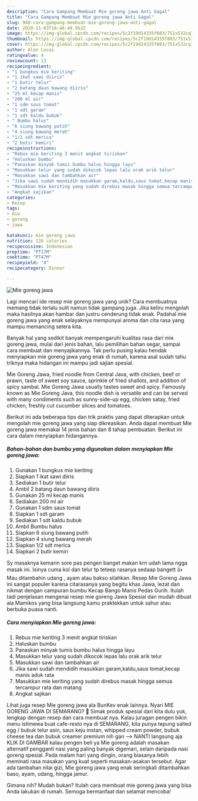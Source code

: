 ```yaml
---
description: "Cara Gampang Membuat Mie goreng jawa Anti Gagal"
title: "Cara Gampang Membuat Mie goreng jawa Anti Gagal"
slug: 968-cara-gampang-membuat-mie-goreng-jawa-anti-gagal
date: 2020-11-03T16:46:49.952Z
image: https://img-global.cpcdn.com/recipes/5c2f19d14335f883/751x532cq70/mie-goreng-jawa-foto-resep-utama.jpg
thumbnail: https://img-global.cpcdn.com/recipes/5c2f19d14335f883/751x532cq70/mie-goreng-jawa-foto-resep-utama.jpg
cover: https://img-global.cpcdn.com/recipes/5c2f19d14335f883/751x532cq70/mie-goreng-jawa-foto-resep-utama.jpg
author: Alan Lucas
ratingvalue: 4
reviewcount: 13
recipeingredient:
- "1 bungkus mie keriting"
- "1 ikat sawi diiris"
- "1 butir telur"
- "2 batang daun bawang diiris"
- "25 ml kecap manis"
- "200 ml air"
- "1 sdm saus tomat"
- "1 sdt garam"
- "1 sdt kaldu bubuk"
- " Bumbu halus"
- "6 siung bawang putih"
- "4 siung bawang merah"
- "1/2 sdt merica"
- "2 butir kemiri"
recipeinstructions:
- "Rebus mie keriting 3 menit angkat tiriskan"
- "Haluskan bumbu"
- "Panaskan minyak tumis bumbu halus hingga layu"
- "Masukkan telur yang sudah dikocok lepas lalu orak arik telur"
- "Masukkan sawi dan tambahkan air"
- "Jika sawi sudah mendidih masukkan garam,kaldu,saus tomat,kecap manis aduk rata"
- "Masukkan mie keriting yang sudah direbus masak hingga semua tercampur rata dan matang"
- "Angkat sajikan"
categories:
- Resep
tags:
- mie
- goreng
- jawa

katakunci: mie goreng jawa 
nutrition: 126 calories
recipecuisine: Indonesian
preptime: "PT17M"
cooktime: "PT47M"
recipeyield: "4"
recipecategory: Dinner

---
```



![Mie goreng jawa](https://img-global.cpcdn.com/recipes/5c2f19d14335f883/751x532cq70/mie-goreng-jawa-foto-resep-utama.jpg)

Lagi mencari ide resep mie goreng jawa yang unik? Cara membuatnya memang tidak terlalu sulit namun tidak gampang juga. Jika keliru mengolah maka hasilnya akan hambar dan justru cenderung tidak enak. Padahal mie goreng jawa yang enak selayaknya mempunyai aroma dan cita rasa yang mampu memancing selera kita.

Banyak hal yang sedikit banyak mempengaruhi kualitas rasa dari mie goreng jawa, mulai dari jenis bahan, lalu pemilihan bahan segar, sampai cara membuat dan menyajikannya. Tak perlu pusing kalau hendak menyiapkan mie goreng jawa yang enak di rumah, karena asal sudah tahu triknya maka hidangan ini mampu jadi sajian spesial.

Mie Goreng Jawa, fried noodle from Central Java, with chicken, beef or prawn, taste of sweet soy sauce, sprinkle of fried shallots, and addition of spicy sambal. Mie Goreng Jawa usually tastes sweet and spicy. Famously known as Mie Goreng Java, this noodle dish is versatile and can be served with many condiments such as sunny-side-up egg, chicken satay, fried chicken, freshly cut cucumber slices and tomatoes.


Berikut ini ada beberapa tips dan trik praktis yang dapat diterapkan untuk mengolah mie goreng jawa yang siap dikreasikan. Anda dapat membuat Mie goreng jawa memakai 14 jenis bahan dan 8 tahap pembuatan. Berikut ini cara dalam menyiapkan hidangannya.

<!--inarticleads1-->

##### Bahan-bahan dan bumbu yang digunakan dalam menyiapkan Mie goreng jawa:

1. Gunakan 1 bungkus mie keriting
1. Siapkan 1 ikat sawi diiris
1. Sediakan 1 butir telur
1. Ambil 2 batang daun bawang diiris
1. Gunakan 25 ml kecap manis
1. Sediakan 200 ml air
1. Gunakan 1 sdm saus tomat
1. Siapkan 1 sdt garam
1. Sediakan 1 sdt kaldu bubuk
1. Ambil  Bumbu halus
1. Siapkan 6 siung bawang putih
1. Siapkan 4 siung bawang merah
1. Siapkan 1/2 sdt merica
1. Siapkan 2 butir kemiri


Sy masaknya kemarin sore pas pengen banget makan krn udah lama ngga masak ini. Isinya cuma kol dan telur tp teteep rasanya sedaap bangett 👍 Mau ditambahin udang , ayam atau bakso silahkan. Resep Mie Goreng Jawa ini sangat populer karena citarasanya yang begitu khas Jawa, lezat dan nikmat dengan campuran bumbu Kecap Bango Manis Pedas Gurih. Itulah tadi penjelasan mengenai resep mie goreng Jawa Spesial dan mudah dibuat ala Mamikos yang bisa langsung kamu praktekkan untuk sahur atau berbuka puasa nanti. 

<!--inarticleads2-->

##### Cara menyiapkan Mie goreng jawa:

1. Rebus mie keriting 3 menit angkat tiriskan
1. Haluskan bumbu
1. Panaskan minyak tumis bumbu halus hingga layu
1. Masukkan telur yang sudah dikocok lepas lalu orak arik telur
1. Masukkan sawi dan tambahkan air
1. Jika sawi sudah mendidih masukkan garam,kaldu,saus tomat,kecap manis aduk rata
1. Masukkan mie keriting yang sudah direbus masak hingga semua tercampur rata dan matang
1. Angkat sajikan


Lihat juga resep Mie goreng jawa ala BunKev enak lainnya. Nyari MIE GORENG JAWA DI SEMARANG? 🙂 Simak produk spesial dari kita dulu yuk, lengkap dengan resep dan cara membuat nya. Kalau juragan pengen bikin menu istimewa buat cafe-resto nya di SEMARANG, kita punya tepung salted egg / bubuk telur asin, saus keju instan, whipped cream powder, bubuk cheese tea dan bubuk creamer premium nih gan --&gt; NANTI langsung aja KLIK DI GAMBAR kalau pengen beli ya Mie goreng adalah masakan alternatif pengganti nasi yang paling banyak digemari, selain daripada nasi goreng spesial. Pada malam hari yang dingin, orang biasanya lebih meminati rasa masakan yang kuat seperti masakan-asakan tersebut. Agar ada tambahan nilai gizi, Mie goreng jawa yang enak seringkali ditambahkan baso, ayam, udang, hingga jamur. 

Gimana nih? Mudah bukan? Itulah cara membuat mie goreng jawa yang bisa Anda lakukan di rumah. Semoga bermanfaat dan selamat mencoba!
